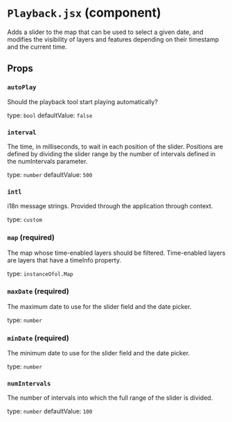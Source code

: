 `Playback.jsx` (component)
==========================

Adds a slider to the map that can be used to select a given date, and modifies the visibility of layers and features depending on their timestamp and the current time.

Props
-----

### `autoPlay`

Should the playback tool start playing automatically?

type: `bool`
defaultValue: `false`


### `interval`

The time, in milliseconds, to wait in each position of the slider. Positions are defined by dividing the slider range by the number of intervals defined in the numIntervals parameter.

type: `number`
defaultValue: `500`


### `intl`

i18n message strings. Provided through the application through context.

type: `custom`


### `map` (required)

The map whose time-enabled layers should be filtered. Time-enabled layers are layers that have a timeInfo property.

type: `instanceOfol.Map`


### `maxDate` (required)

The maximum date to use for the slider field and the date picker.

type: `number`


### `minDate` (required)

The minimum date to use for the slider field and the date picker.

type: `number`


### `numIntervals`

The number of intervals into which the full range of the slider is divided.

type: `number`
defaultValue: `100`

